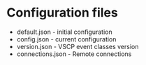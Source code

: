 # Configuration files

* default.json       - initial configuration
* config.json        - current configuration
* version.json       - VSCP event classes version
* connections.json   - Remote connections